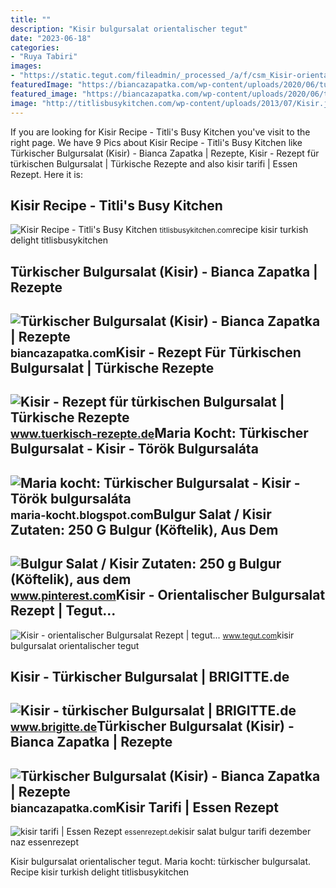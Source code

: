```yaml
---
title: ""
description: "Kisir bulgursalat orientalischer tegut"
date: "2023-06-18"
categories:
- "Ruya Tabiri"
images:
- "https://static.tegut.com/fileadmin/_processed_/a/f/csm_Kisir-orientalischer-Bulgursalat-1920x1080_66f266d611.jpg"
featuredImage: "https://biancazapatka.com/wp-content/uploads/2020/06/tuerkischer-bulgur-salat-rezept-kisir-500x500.jpg"
featured_image: "https://biancazapatka.com/wp-content/uploads/2020/06/tuerkischer-bulgursalat-kisir-rezept.jpg"
image: "http://titlisbusykitchen.com/wp-content/uploads/2013/07/Kisir.jpg"
---
```


If you are looking for Kisir Recipe - Titli's Busy Kitchen you've visit to the right page. We have 9 Pics about Kisir Recipe - Titli's Busy Kitchen like Türkischer Bulgursalat (Kisir) - Bianca Zapatka | Rezepte, Kisir - Rezept für türkischen Bulgursalat | Türkische Rezepte and also kisir tarifi | Essen Rezept. Here it is:

Kisir Recipe - Titli's Busy Kitchen
-----------------------------------

 ![Kisir Recipe - Titli's Busy Kitchen](http://titlisbusykitchen.com/wp-content/uploads/2013/07/Kisir.jpg) <small>titlisbusykitchen.com</small>recipe kisir turkish delight titlisbusykitchen

Türkischer Bulgursalat (Kisir) - Bianca Zapatka | Rezepte
---------------------------------------------------------

 ![Türkischer Bulgursalat (Kisir) - Bianca Zapatka | Rezepte](https://biancazapatka.com/wp-content/uploads/2020/06/tuerkischer-bulgursalat-kisir-rezept.jpg) <small>biancazapatka.com</small>Kisir - Rezept Für Türkischen Bulgursalat | Türkische Rezepte
-------------------------------------------------------------

 ![Kisir - Rezept für türkischen Bulgursalat | Türkische Rezepte](https://www.tuerkisch-rezepte.de/wp-content/uploads/kisir-bulgur-salat-rezept.png) <small>www.tuerkisch-rezepte.de</small>Maria Kocht: Türkischer Bulgursalat - Kisir - Török Bulgursaláta
----------------------------------------------------------------

 ![Maria kocht: Türkischer Bulgursalat - Kisir - Török bulgursaláta](https://2.bp.blogspot.com/-tnXCUYF5EoQ/WyZfhxh3GrI/AAAAAAAAAwI/ck-Mja6VseAFcrWiJOyy0MlsqF4NhS7yQCLcBGAs/w1200-h630-p-k-no-nu/Kisir11.jpg) <small>maria-kocht.blogspot.com</small>Bulgur Salat / Kisir Zutaten: 250 G Bulgur (Köftelik), Aus Dem
--------------------------------------------------------------

 ![Bulgur Salat / Kisir Zutaten: 250 g Bulgur (Köftelik), aus dem](https://i.pinimg.com/originals/a8/6d/66/a86d66a9f8f07ccc8e1e303ab353e702.jpg) <small>www.pinterest.com</small>Kisir - Orientalischer Bulgursalat Rezept | Tegut...
----------------------------------------------------

 ![Kisir - orientalischer Bulgursalat Rezept | tegut...](https://static.tegut.com/fileadmin/_processed_/a/f/csm_Kisir-orientalischer-Bulgursalat-1920x1080_66f266d611.jpg) <small>www.tegut.com</small>kisir bulgursalat orientalischer tegut

Kisir - Türkischer Bulgursalat | BRIGITTE.de
--------------------------------------------

 ![Kisir - türkischer Bulgursalat | BRIGITTE.de](https://image.brigitte.de/10552848/t/ot/v5/w960/r1/-/bulgursalat-fs-a7a4b572f247707922d9fe78a961942e-bulgursalat-fs-.jpg) <small>www.brigitte.de</small>Türkischer Bulgursalat (Kisir) - Bianca Zapatka | Rezepte
---------------------------------------------------------

 ![Türkischer Bulgursalat (Kisir) - Bianca Zapatka | Rezepte](https://biancazapatka.com/wp-content/uploads/2020/06/tuerkischer-bulgur-salat-rezept-kisir-500x500.jpg) <small>biancazapatka.com</small>Kisir Tarifi | Essen Rezept
---------------------------

 ![kisir tarifi | Essen Rezept](https://essenrezept.de/wp-content/uploads/2020/12/Bulgur-Salat-Kisir.png) <small>essenrezept.de</small>kisir salat bulgur tarifi dezember naz essenrezept

Kisir bulgursalat orientalischer tegut. Maria kocht: türkischer bulgursalat. Recipe kisir turkish delight titlisbusykitchen
